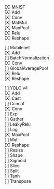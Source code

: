 [X] MNIST  
[X] Add  
[X] Conv  
[X] MatMul  
[X] MaxPool  
[X] Relu  
[X] Reshape  

[ ] Mobilenet  
[X] Add  
[ ] BatchNormalization  
[X] Conv  
[ ] GlobalAveragePool  
[X] Relu  
[X] Reshape  

[ ] YOLO v4  
[X] Add  
[X] Cast  
[ ] Concat  
[X] Conv  
[ ] Exp  
[ ] Gather  
[ ] LeakyRelu  
[ ] Log  
[X] MaxPool  
[ ] Mul  
[X] Reshape  
[ ] Resize  
[ ] Shape  
[ ] Sigmoid  
[ ] Slice  
[ ] Split  
[ ] Tanh  
[ ] Transpose  
